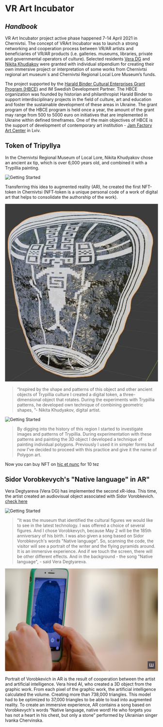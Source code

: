 # VR Art Incubator
## _Handbook_

VR Art Incubator project active phase happened 7-14 April 2021 in Chernivtsi. The concept of VRArt Incubator was to launch a strong networking and cooperation process between VR/AR artists and beneficiaries of VR/AR products (i.e. galleries. museums, libraries, private and governmental operators of culture). Selected residents [Vera DG](https://www.facebook.com/verunja.dg) and [Nikita Khudiakov](https://www.facebook.com/voobrazhenie) were granted with individual stipendium for creating their own immersive project or interpretation of some works from Chernivtsi regional art museum`s and Chernivtsi Regional Local Lore Museum’s funds.

The project supported by the [Harald Binder Cultural Enterprises Grant Program (HBCE)](www.hbce.com.ua) and IM Swedish Development Partner. The HBCE organization was founded by historian and philanthropist Harald Binder to support interdisciplinary projects in the field of culture, art and education and foster the sustainable development of these areas in Ukraine. The grant program of the HBCE program is held once a year, the amount of the grant may range from 500 to 5000 euro on initiatives that are implemented in Ukraine within defined timeframes. One of the main objectives of HBCE is the support of development of contemporary art institution - [Jam Factory Art Center](http://www.jamfactory.ua/) in Lviv.


## Token of Tripyllya

In the Chernivtsi Regional Museum of Local Lore, Nikita Khudyakov chose an ancient ax tip, which is over 6,000 years old, and combined it with a Trypillia painting.

![Getting Started](https://www.freeboid.com/wp-content/uploads/2021/04/1.jpg)

Transferring this idea to augmented reality (AR), he created the first NFT-token in Chernivtsi (NFT-token is a unique personal code of a work of digital art that helps to consolidate the authorship of the work). 

![Getting Started](assets/photo_2021-04-11_22-29-19.jpg)

>“Inspired by the shape and patterns of this object and other ancient objects of Trypillia culture I created a digital token, a three-dimensional object that rotates. During the experiments with Trypillia patterns, he developed own technique of combining geometric shapes, ”- Nikita Khudyakov, digital artist.

![Getting Started](assets/IMG_4311.gif)

>By digging into the history of this region I started to investigate images and patterns of Trypillia. During experimentation with these patterns and painting the 3D object I developed a technique of painting individual polygons. Previously I used it in simpler forms but now I’ve decided to proceed with this practice and give it the name of Polygon art.

Now you can buy NFT on [hic et nunc](https://www.hicetnunc.xyz/objkt/30361)  for 10 tez

## Sidor Vorobkevych's "Native language" in AR"

Vera Degtyareva (Vera DG) has implemented the second xR-idea. This time, the artist created an audiovisual object associated with Sidor Vorobkevich.
[check here](https://www.instagram.com/ar/281593206853837/)

![Getting Started](assets/IMG_1324.gif)

>"It was the museum that identified the cultural figures we would like to see in the latest technology. I was offered a choice of several figures. And I chose Vorobkevych, because May 2 will be the 185th anniversary of his birth. I was also given a song based on Sidor Vorobkevych's words "Native language". So, scanning the code, the visitor will see a portrait of the writer and the flying pyramids around. It is an immersive experience. And if we touch the screen, there will be other different effects. And in the background - the song "Native language", - said Vera Degtyareva.

![Getting Started](assets/DSCF6773-1024x683.jpg)

Portrait of Vorobkevich in AR is the result of cooperation between the artist and artificial intelligence.
Vera hired AI, who created a 3D object from the graphic work. From each pixel of the graphic work, the artificial intelligence calculated the volume. Creating more than 738,000 triangles. This model had to be optimized to 37,000 triangles to be able to load into augmented reality. To create an immersive experience, AR contains a song based on Vorobkevych's words “Native language, native word! He who forgets you has not a heart in his chest, but only a stone” performed by Ukrainian singer Ivanka Chervinska.



